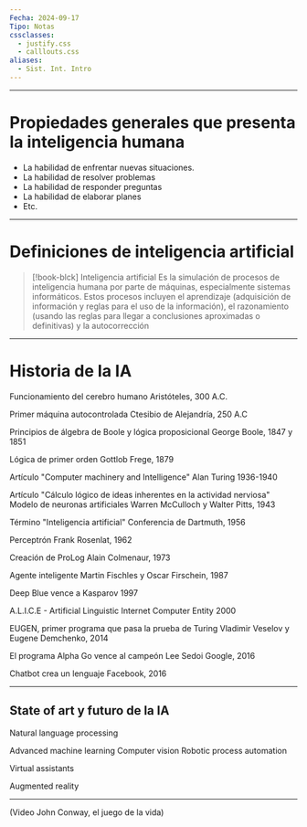 ```yaml
---
Fecha: 2024-09-17
Tipo: Notas
cssclasses:
  - justify.css
  - calllouts.css
aliases:
  - Sist. Int. Intro
---
```

----
# Propiedades generales que presenta la inteligencia humana

- La habilidad de enfrentar nuevas situaciones.
- La habilidad de resolver problemas
- La habilidad de responder preguntas
- La habilidad de elaborar planes
- Etc.

----
# Definiciones de inteligencia artificial

>[!book-blck] Inteligencia artificial
>Es la simulación de procesos de inteligencia humana por parte de máquinas, especialmente sistemas informáticos. Estos procesos incluyen el aprendizaje (adquisición de información y reglas para el uso de la información), el razonamiento (usando las reglas para llegar a conclusiones aproximadas o definitivas) y la autocorrección


----
# Historia de la IA

Funcionamiento del cerebro humano
Aristóteles, 300 A.C.

Primer máquina autocontrolada
Ctesibio de Alejandría, 250 A.C

Principios de álgebra de Boole y lógica proposicional
George Boole, 1847 y 1851

Lógica de primer orden
Gottlob Frege, 1879

Artículo "Computer machinery and Intelligence"
Alan Turing 1936-1940

Artículo "Cálculo lógico de ideas inherentes en la actividad nerviosa"
Modelo de neuronas artificiales
Warren McCulloch y Walter Pitts, 1943

Término "Inteligencia artificial"
Conferencia de Dartmuth, 1956

Perceptrón
Frank Rosenlat, 1962

Creación de ProLog
Alain Colmenaur, 1973

Agente inteligente
Martin Fischles y Oscar Firschein, 1987

Deep Blue vence a Kasparov
1997

A.L.I.C.E - Artificial Linguistic Internet Computer Entity
2000

EUGEN, primer programa que pasa la prueba de Turing
Vladimir Veselov y Eugene Demchenko, 2014

El programa Alpha Go vence al campeón Lee Sedoi
Google, 2016

Chatbot crea un lenguaje
Facebook, 2016

----
## State of art y futuro de la IA

Natural language processing

Advanced machine learning
Computer vision
Robotic process automation

Virtual assistants

Augmented reality

----
(Video John Conway, el juego de la vida)